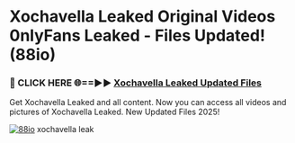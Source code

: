 # Xochavella Leaked Original Videos 0nlyFans Leaked - Files Updated! (88io)

<h3>🔴 CLICK HERE 🌐==►► <a href="https://tinyurl.com/ms9xzufz" rel="nofollow">Xochavella Leaked Updated Files</a></h3>

Get Xochavella Leaked and all content. Now you can access all videos and pictures of Xochavella Leaked. New Updated Files 2025!

[![88io](https://i.imgur.com/ppqm5kG.gif)](https://tinyurl.com/ms9xzufz)
xochavella leak
